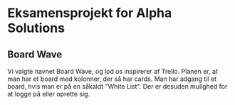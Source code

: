 # Eksamensprojekt for Alpha Solutions

## Board Wave
Vi valgte navnet Board Wave, og lod os inspirerer af Trello. Planen er, at man har et board med kolonner, der så har cards. Man har adgang til et board, hvis man er på en såkaldt "White List".
Der er desuden mulighed for at logge på eller oprette sig.
